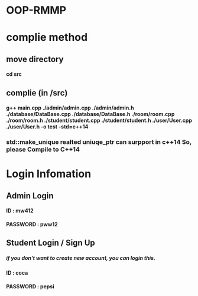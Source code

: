 # OOP-RMMP

# complie method
## move directory
 #### cd src
## complie (in /src)
 #### g++ main.cpp ./admin/admin.cpp ./admin/admin.h ./database/DataBase.cpp ./database/DataBase.h ./room/room.cpp ./room/room.h ./student/student.cpp ./student/student.h ./user/User.cpp ./user/User.h -o test -std=c++14
### std::make_unique realted uniuqe_ptr can surpport in c++14 So, please Compile to C++14

# Login Infomation
## Admin Login
#### ID : mw412

#### PASSWORD : pww12
## Student Login / Sign Up
#####  if you don't want to create new account, you can login this.

#### ID : coca

#### PASSWORD : pepsi
